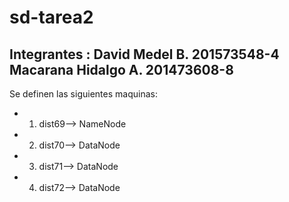 # sd-tarea2

Integrantes : David Medel B. 201573548-4
	      	  Macarana Hidalgo A. 201473608-8
---------------------------------------------------------------------------------------------------
Se definen las siguientes maquinas:

- 1) dist69--> NameNode 
- 2) dist70--> DataNode
- 3) dist71--> DataNode
- 4) dist72--> DataNode